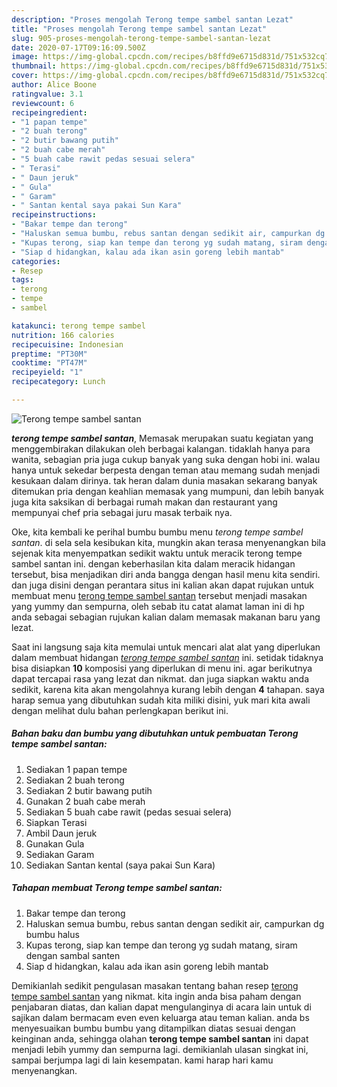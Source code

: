 ```yaml
---
description: "Proses mengolah Terong tempe sambel santan Lezat"
title: "Proses mengolah Terong tempe sambel santan Lezat"
slug: 905-proses-mengolah-terong-tempe-sambel-santan-lezat
date: 2020-07-17T09:16:09.500Z
image: https://img-global.cpcdn.com/recipes/b8ffd9e6715d831d/751x532cq70/terong-tempe-sambel-santan-foto-resep-utama.jpg
thumbnail: https://img-global.cpcdn.com/recipes/b8ffd9e6715d831d/751x532cq70/terong-tempe-sambel-santan-foto-resep-utama.jpg
cover: https://img-global.cpcdn.com/recipes/b8ffd9e6715d831d/751x532cq70/terong-tempe-sambel-santan-foto-resep-utama.jpg
author: Alice Boone
ratingvalue: 3.1
reviewcount: 6
recipeingredient:
- "1 papan tempe"
- "2 buah terong"
- "2 butir bawang putih"
- "2 buah cabe merah"
- "5 buah cabe rawit pedas sesuai selera"
- " Terasi"
- " Daun jeruk"
- " Gula"
- " Garam"
- " Santan kental saya pakai Sun Kara"
recipeinstructions:
- "Bakar tempe dan terong"
- "Haluskan semua bumbu, rebus santan dengan sedikit air, campurkan dg bumbu halus"
- "Kupas terong, siap kan tempe dan terong yg sudah matang, siram dengan sambal santen"
- "Siap d hidangkan, kalau ada ikan asin goreng lebih mantab"
categories:
- Resep
tags:
- terong
- tempe
- sambel

katakunci: terong tempe sambel 
nutrition: 166 calories
recipecuisine: Indonesian
preptime: "PT30M"
cooktime: "PT47M"
recipeyield: "1"
recipecategory: Lunch

---
```



![Terong tempe sambel santan](https://img-global.cpcdn.com/recipes/b8ffd9e6715d831d/751x532cq70/terong-tempe-sambel-santan-foto-resep-utama.jpg)

<b><i>terong tempe sambel santan</i></b>, Memasak merupakan suatu kegiatan yang menggembirakan dilakukan oleh berbagai kalangan. tidaklah hanya para wanita, sebagian pria juga cukup banyak yang suka dengan hobi ini. walau hanya untuk sekedar berpesta dengan teman atau memang sudah menjadi kesukaan dalam dirinya. tak heran dalam dunia masakan sekarang banyak ditemukan pria dengan keahlian memasak yang mumpuni, dan lebih banyak juga kita saksikan di berbagai rumah makan dan restaurant yang mempunyai chef pria sebagai juru masak terbaik nya.



Oke, kita kembali ke perihal bumbu bumbu menu <i>terong tempe sambel santan</i>. di sela sela kesibukan kita, mungkin akan terasa menyenangkan bila sejenak kita menyempatkan sedikit waktu untuk meracik terong tempe sambel santan ini. dengan keberhasilan kita dalam meracik hidangan tersebut, bisa menjadikan diri anda bangga dengan hasil menu kita sendiri. dan juga disini dengan perantara situs ini kalian akan dapat rujukan untuk membuat menu <u>terong tempe sambel santan</u> tersebut menjadi masakan yang yummy dan sempurna, oleh sebab itu catat alamat laman ini di hp anda sebagai sebagian rujukan kalian dalam memasak makanan baru yang lezat.


Saat ini langsung saja kita memulai untuk mencari alat alat yang diperlukan dalam membuat hidangan <u><i>terong tempe sambel santan</i></u> ini. setidak tidaknya bisa disiapkan <b>10</b> komposisi yang diperlukan di menu ini. agar berikutnya dapat tercapai rasa yang lezat dan nikmat. dan juga siapkan waktu anda sedikit, karena kita akan mengolahnya kurang lebih dengan <b>4</b> tahapan. saya harap semua yang dibutuhkan sudah kita miliki disini, yuk mari kita awali dengan melihat dulu bahan perlengkapan berikut ini.

<!--inarticleads1-->

##### Bahan baku dan bumbu yang dibutuhkan untuk pembuatan Terong tempe sambel santan:

1. Sediakan 1 papan tempe
1. Sediakan 2 buah terong
1. Sediakan 2 butir bawang putih
1. Gunakan 2 buah cabe merah
1. Sediakan 5 buah cabe rawit (pedas sesuai selera)
1. Siapkan  Terasi
1. Ambil  Daun jeruk
1. Gunakan  Gula
1. Sediakan  Garam
1. Sediakan  Santan kental (saya pakai Sun Kara)




<!--inarticleads2-->

##### Tahapan membuat Terong tempe sambel santan:

1. Bakar tempe dan terong
1. Haluskan semua bumbu, rebus santan dengan sedikit air, campurkan dg bumbu halus
1. Kupas terong, siap kan tempe dan terong yg sudah matang, siram dengan sambal santen
1. Siap d hidangkan, kalau ada ikan asin goreng lebih mantab




Demikianlah sedikit pengulasan masakan tentang bahan resep <u>terong tempe sambel santan</u> yang nikmat. kita ingin anda bisa paham dengan penjabaran diatas, dan kalian dapat mengulanginya di acara lain untuk di sajikan dalam bermacam even even keluarga atau teman kalian. anda bs menyesuaikan bumbu bumbu yang ditampilkan diatas sesuai dengan keinginan anda, sehingga olahan <b>terong tempe sambel santan</b> ini dapat menjadi lebih yummy dan sempurna lagi. demikianlah ulasan singkat ini, sampai berjumpa lagi di lain kesempatan. kami harap hari kamu menyenangkan.
